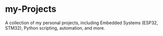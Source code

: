 # my-Projects
A collection of my personal projects, including Embedded Systems (ESP32, STM32), Python scripting, automation, and more.
